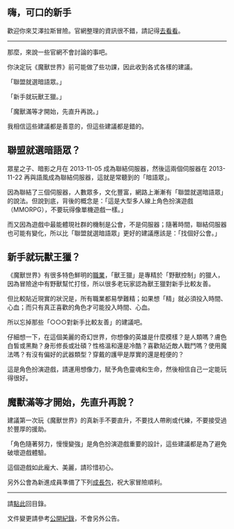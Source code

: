## 嗨，可口的新手

歡迎你來艾澤拉斯冒險。官網整理的資訊很不錯，請記得[去看看](https://worldofwarcraft.com/zh-tw/game/new-players-guide)。

---

那麼，來說一些官網不會討論的事吧。

你決定玩《魔獸世界》前可能做了些功課，因此收到各式各樣的建議。

「聯盟就選暗語眾。」

「新手就玩獸王獵。」

「魔獸滿等才開始，先直升再說。」

我相信這些建議都是善意的，但這些建議都是錯的。

## 聯盟就選暗語眾？

眾星之子、暗影之月在 2013-11-05 成為聯結伺服器，然後這兩個伺服器在 2013-11-22 再與語風成為聯結伺服器，這就是常聽到的「暗語眾」。

因為聯結了三個伺服器，人數眾多，文化豐富，網路上漸漸有「聯盟就選暗語眾」的說法。但說到底，背後的概念是：「這是大型多人線上角色扮演遊戲（MMORPG），不要玩得像單機遊戲一樣。」

而又因為遊戲中最能體現社群的機制是公會，不是伺服器；隨著時間，聯結伺服器也可能有變化，所以比「聯盟就選暗語眾」更好的建議應該是：「找個好公會。」

## 新手就玩獸王獵？

《魔獸世界》有很多特色鮮明的[職業](https://worldofwarcraft.com/zh-tw/game/classes)，「獸王獵」是專精於「野獸控制」的獵人，因為冒險途中有野獸幫忙打怪，所以很多老玩家認為獸王獵對新手比較友善。

但比較貼近現實的狀況是，所有職業都易學難精；如果想「精」就必須投入時間、心血；而只有真正喜歡的角色才可能投入時間、心血。

所以忘掉那些「○○○對新手比較友善」的建議吧。

仔細想一下，在這個美麗的奇幻世界，你想像的英雄是什麼模樣？是人類嗎？膚色白皙或黑黝？身形修長或壯碩？性格溫和還是冷酷？喜歡貼近敵人戰鬥嗎？使用魔法嗎？有沒有偏好的武器類型？穿戴的護甲是厚實的還是輕便的？

這是角色扮演遊戲，請運用想像力，賦予角色靈魂和生命，然後相信自己一定能玩得很好。

## 魔獸滿等才開始，先直升再說？

建議第一次玩《魔獸世界》的真新手不要直升，不要找人帶刷或代練，不要接受過於豐厚的援助。

「角色隨著努力，慢慢變強」是角色扮演遊戲重要的設計，這些建議都是為了避免破壞遊戲體驗。

這個遊戲如此龐大、美麗，請珍惜初心。

另外公會為新進成員準備了下列[成長包](https://badbadweather.github.io/starter.html)，祝大家冒險順利。

---

請[點此](https://badbadweather.github.io/)回目錄。

文件變更請參考[公開紀錄](https://github.com/badbadweather/badbadweather.github.io/commits/master/newbies.md)，不會另外公告。
